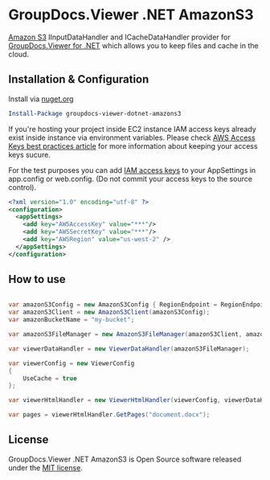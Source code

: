 # GroupDocs.Viewer .NET AmazonS3

[Amazon S3](https://aws.amazon.com/s3/) IInputDataHandler and ICacheDataHandler provider for [GroupDocs.Viewer for .NET](https://www.nuget.org/packages/groupdocs-viewer-dotnet/)
 which allows you to keep files and cache in the cloud. 

## Installation & Configuration

Install via [nuget.org](http://nuget.org)

```powershell
Install-Package groupdocs-viewer-dotnet-amazons3
```

If you're hosting your project inside EC2 instance IAM access keys already exist inside instance via environment variables.
Please check [AWS Access Keys best practices article](http://docs.aws.amazon.com/general/latest/gr/aws-access-keys-best-practices.html) for more 
information about keeping your access keys sucure. 

For the test purposes you can add [IAM access keys](http://docs.aws.amazon.com/IAM/latest/UserGuide/ManagingCredentials.html) to your AppSettings in app.config or web.config.
(Do not commit your access keys to the source control).

```xml
<?xml version="1.0" encoding="utf-8" ?>
<configuration>
  <appSettings>
    <add key="AWSAccessKey" value="***"/>
    <add key="AWSSecretKey" value="***"/>
    <add key="AWSRegion" value="us-west-2" />
  </appSettings>
</configuration>
```

## How to use

```csharp

var amazonS3Config = new AmazonS3Config { RegionEndpoint = RegionEndpoint.USWest2 };
var amazonS3Client = new AmazonS3Client(amazonS3Config);
var amazonBucketName = "my-bucket";

var amazonS3FileManager = new AmazonS3FileManager(amazonS3Client, amazonBucketName);

var viewerDataHandler = new ViewerDataHandler(amazonS3FileManager);

var viewerConfig = new ViewerConfig
{
    UseCache = true
};

var viewerHtmlHandler = new ViewerHtmlHandler(viewerConfig, viewerDataHandler, viewerDataHandler);

var pages = viewerHtmlHandler.GetPages("document.docx");
```


## License

GroupDocs.Viewer .NET AmazonS3 is Open Source software released under the [MIT license](https://github.com/harumburum/groupdocs-viewer-net-amazons3/blob/master/LICENSE.md).